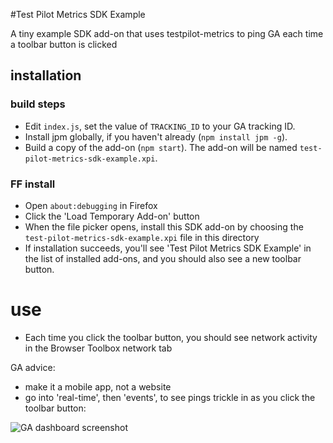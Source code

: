 #Test Pilot Metrics SDK Example

A tiny example SDK add-on that uses testpilot-metrics to ping GA each time a toolbar button is clicked

## installation

### build steps

- Edit `index.js`, set the value of `TRACKING_ID` to your GA tracking ID.
- Install jpm globally, if you haven't already (`npm install jpm -g`).
- Build a copy of the add-on (`npm start`). The add-on will be named `test-pilot-metrics-sdk-example.xpi`.

### FF install

- Open `about:debugging` in Firefox
- Click the 'Load Temporary Add-on' button
- When the file picker opens, install this SDK add-on by choosing the `test-pilot-metrics-sdk-example.xpi` file in this directory
- If installation succeeds, you'll see 'Test Pilot Metrics SDK Example' in the list of installed add-ons, and you should also see a new toolbar button.

# use 

- Each time you click the toolbar button, you should see network activity in the Browser Toolbox network tab

GA advice:
- make it a mobile app, not a website
- go into 'real-time', then 'events', to see pings trickle in as you click the toolbar button:

![GA dashboard screenshot](ga-screenshot.png)

